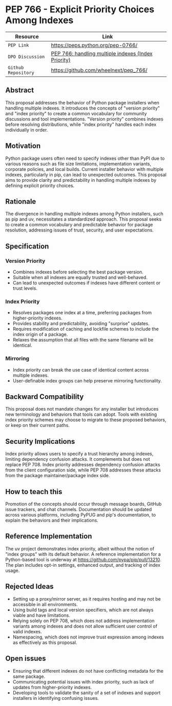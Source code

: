 # PEP 766 - Explicit Priority Choices Among Indexes

| Resource            | Link                                                                                  |
| ------------------- | ------------------------------------------------------------------------------------- |
| `PEP Link`          | <https://peps.python.org/pep-0766/>                                                   |
| `DPO Discussion`    | [PEP 766: handling multiple indexes (Index Priority)](https://discuss.python.org/t/pep-766-handling-multiple-indexes-index-priority/71589) |
| `Github Repository` | <https://github.com/wheelnext/pep_766/>                                               |

## Abstract

This proposal addresses the behavior of Python package installers when handling multiple indexes. It introduces the concepts
of "version priority" and "index priority" to create a common vocabulary for community discussions and tool
implementations. "Version priority" combines indexes before resolving distributions, while "index priority" handles
each index individually in order.

## Motivation

Python package users often need to specify indexes other than PyPI due to various reasons such as file size limitations,
implementation variants, corporate policies, and local builds. Current installer behavior with multiple indexes,
particularly in pip, can lead to unexpected outcomes. This proposal aims to provide clarity and predictability in
handling multiple indexes by defining explicit priority choices.

## Rationale

The divergence in handling multiple indexes among Python installers, such as pip and uv, necessitates a standardized
approach. This proposal seeks to create a common vocabulary and predictable behavior for package resolution, addressing
issues of trust, security, and user expectations.

## Specification

### Version Priority

- Combines indexes before selecting the best package version.
- Suitable when all indexes are equally trusted and well-behaved.
- Can lead to unexpected outcomes if indexes have different content or trust levels.

### Index Priority

- Resolves packages one index at a time, preferring packages from higher-priority indexes.
- Provides stability and predictability, avoiding "surprise" updates.
- Requires modification of caching and lockfile schemes to include the index origin of a package.
- Relaxes the assumption that all files with the same filename will be identical.

### Mirroring

- Index priority can break the use case of identical content across multiple indexes.
- User-definable index groups can help preserve mirroring functionality.

## Backward Compatibility

This proposal does not mandate changes for any installer but introduces new terminology and behaviors that tools can adopt.
Tools with existing index priority schemes may choose to migrate to these proposed behaviors, or keep on their current paths.

## Security Implications

Index priority allows users to specify a trust hierarchy among indexes, limiting dependency confusion attacks. It
complements but does not replace PEP 708. Index priority addresses dependency confusion attacks from the client configuration side, while PEP 708 addresses these attacks from the package maintainer/package index side.

## How to teach this

Promotion of the concepts should occur through message boards, GitHub issue trackers, and chat channels. Documentation
should be updated across various platforms, including PyPUG and pip's documentation, to explain the behaviors and their implications.

## Reference Implementation

The uv project demonstrates index priority, albeit without the notion of "index groups" with its default behavior. A reference implementation for a Python-based
tool is underway at https://github.com/pypa/pip/pull/13210. The plan includes opt-in settings, enhanced output, and tracking of
index usage.

## Rejected Ideas

- Setting up a proxy/mirror server, as it requires hosting and may not be accessible in all environments.
- Using build tags and local version specifiers, which are not always viable and have limitations.
- Relying solely on PEP 708, which does not address implementation variants among indexes and does not allow sufficient user control of valid indexes.
- Namespacing, which does not improve trust expression among indexes as effectively as this proposal.

## Open issues

- Ensuring that different indexes do not have conflicting metadata for the same package.
- Communicating potential issues with index priority, such as lack of updates from higher-priority indexes.
- Developing tools to validate the sanity of a set of indexes and support installers in identifying confusing issues.
